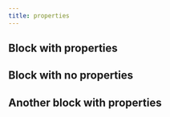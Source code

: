 ```yaml
---
title: properties
---
```


## Block with properties
## Block with no properties
## Another block with properties
##
##
